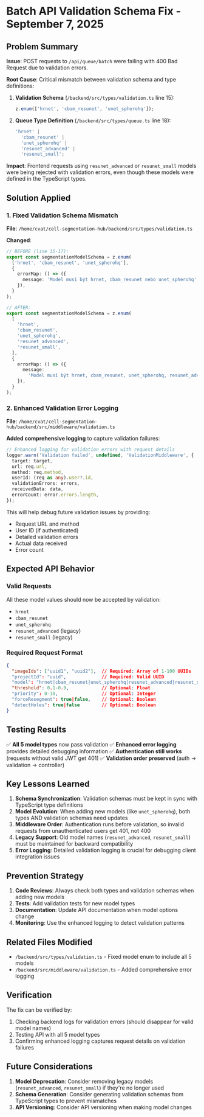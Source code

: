 # Batch API Validation Schema Fix - September 7, 2025

## Problem Summary

**Issue**: POST requests to `/api/queue/batch` were failing with 400 Bad Request due to validation errors.

**Root Cause**: Critical mismatch between validation schema and type definitions:

1. **Validation Schema** (`/backend/src/types/validation.ts` line 15):

   ```typescript
   z.enum(['hrnet', 'cbam_resunet', 'unet_spherohq']);
   ```

2. **Queue Type Definition** (`/backend/src/types/queue.ts` line 18):
   ```typescript
   'hrnet' |
     'cbam_resunet' |
     'unet_spherohq' |
     'resunet_advanced' |
     'resunet_small';
   ```

**Impact**: Frontend requests using `resunet_advanced` or `resunet_small` models were being rejected with validation errors, even though these models were defined in the TypeScript types.

## Solution Applied

### 1. Fixed Validation Schema Mismatch

**File**: `/home/cvat/cell-segmentation-hub/backend/src/types/validation.ts`

**Changed**:

```typescript
// BEFORE (line 15-17):
export const segmentationModelSchema = z.enum(
  ['hrnet', 'cbam_resunet', 'unet_spherohq'],
  {
    errorMap: () => ({
      message: 'Model musí být hrnet, cbam_resunet nebo unet_spherohq',
    }),
  }
);

// AFTER:
export const segmentationModelSchema = z.enum(
  [
    'hrnet',
    'cbam_resunet',
    'unet_spherohq',
    'resunet_advanced',
    'resunet_small',
  ],
  {
    errorMap: () => ({
      message:
        'Model musí být hrnet, cbam_resunet, unet_spherohq, resunet_advanced nebo resunet_small',
    }),
  }
);
```

### 2. Enhanced Validation Error Logging

**File**: `/home/cvat/cell-segmentation-hub/backend/src/middleware/validation.ts`

**Added comprehensive logging** to capture validation failures:

```typescript
// Enhanced logging for validation errors with request details
logger.warn('Validation failed', undefined, 'ValidationMiddleware', {
  target: target,
  url: req.url,
  method: req.method,
  userId: (req as any).user?.id,
  validationErrors: errors,
  receivedData: data,
  errorCount: error.errors.length,
});
```

This will help debug future validation issues by providing:

- Request URL and method
- User ID (if authenticated)
- Detailed validation errors
- Actual data received
- Error count

## Expected API Behavior

### Valid Requests

All these model values should now be accepted by validation:

- `hrnet`
- `cbam_resunet`
- `unet_spherohq`
- `resunet_advanced` (legacy)
- `resunet_small` (legacy)

### Required Request Format

```json
{
  "imageIds": ["uuid1", "uuid2"],  // Required: Array of 1-100 UUIDs
  "projectId": "uuid",             // Required: Valid UUID
  "model": "hrnet|cbam_resunet|unet_spherohq|resunet_advanced|resunet_small",  // Optional
  "threshold": 0.1-0.9,            // Optional: Float
  "priority": 0-10,                // Optional: Integer
  "forceResegment": true|false,    // Optional: Boolean
  "detectHoles": true|false        // Optional: Boolean
}
```

## Testing Results

✅ **All 5 model types** now pass validation
✅ **Enhanced error logging** provides detailed debugging information
✅ **Authentication still works** (requests without valid JWT get 401)
✅ **Validation order preserved** (auth → validation → controller)

## Key Lessons Learned

1. **Schema Synchronization**: Validation schemas must be kept in sync with TypeScript type definitions
2. **Model Evolution**: When adding new models (like `unet_spherohq`), both types AND validation schemas need updates
3. **Middleware Order**: Authentication runs before validation, so invalid requests from unauthenticated users get 401, not 400
4. **Legacy Support**: Old model names (`resunet_advanced`, `resunet_small`) must be maintained for backward compatibility
5. **Error Logging**: Detailed validation logging is crucial for debugging client integration issues

## Prevention Strategy

1. **Code Reviews**: Always check both types and validation schemas when adding new models
2. **Tests**: Add validation tests for new model types
3. **Documentation**: Update API documentation when model options change
4. **Monitoring**: Use the enhanced logging to detect validation patterns

## Related Files Modified

- `/backend/src/types/validation.ts` - Fixed model enum to include all 5 models
- `/backend/src/middleware/validation.ts` - Added comprehensive error logging

## Verification

The fix can be verified by:

1. Checking backend logs for validation errors (should disappear for valid model names)
2. Testing API with all 5 model types
3. Confirming enhanced logging captures request details on validation failures

## Future Considerations

1. **Model Deprecation**: Consider removing legacy models (`resunet_advanced`, `resunet_small`) if they're no longer used
2. **Schema Generation**: Consider generating validation schemas from TypeScript types to prevent mismatches
3. **API Versioning**: Consider API versioning when making model changes
